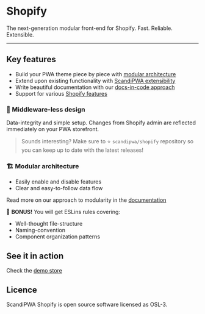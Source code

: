 # Shopify

The next-generation modular front-end for Shopify. Fast. Reliable. Extensible.

---
## Key features

- Build your PWA theme piece by piece with [modular architecture](https://scandipwa.gitbook.io/shopify/architecture/modularity)
- Extend upon existing functionality with [ScandiPWA extensibility](https://scandipwa.gitbook.io/shopify/architecture/extensibility)
- Write beautiful documentation with our [docs-in-code approach](https://scandipwa.gitbook.io/shopify/architecture/documentation)
- Support for various [Shopify features](https://scandipwa.gitbook.io/shopify/supported-feature)

### :vertical_traffic_light: Middleware-less design

Data-integrity and simple setup. Changes from Shopify admin are reflected immediately on your PWA storefront.

> Sounds interesting? Make sure to
:star: `scandipwa/shopify` repository so you can keep up to date with the latest releases!

### :building_construction: Modular architecture

- Easily enable and disable features
- Clear and easy-to-follow data flow

Read more on our approach to modularity in the [documentation](https://scandipwa.gitbook.io/shopify/architecture/modularity)

:gift: **BONUS!** You will get ESLins rules covering:

- Well-thought file-structure
- Naming-convention
- Component organization patterns

## See it in action

Check the [demo store](https://scandipwa-shopify.vercel.app/collections)

## Licence

ScandiPWA Shopify is open source software licensed as OSL-3.
